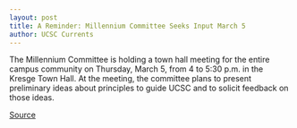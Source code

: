 ```yaml
---
layout: post
title: A Reminder: Millennium Committee Seeks Input March 5
author: UCSC Currents
---
```


The Millennium Committee is holding a town hall meeting for the entire campus community on Thursday, March 5, from 4 to 5:30 p.m. in the Kresge Town Hall. At the meeting, the committee plans to present preliminary ideas about principles to guide UCSC and to solicit feedback on those ideas.

[Source](http://www1.ucsc.edu/oncampus/currents/97-98/03-02/millennium.htm "Permalink to Millennium Committee town hall: 03-02-98")
